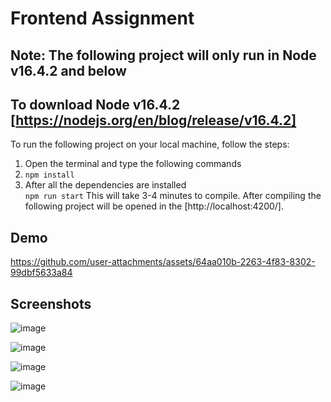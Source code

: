 # Frontend Assignment
## Note: The following project will only run in Node v16.4.2 and below
## To download Node v16.4.2 [https://nodejs.org/en/blog/release/v16.4.2]
To run the following project on your local machine, follow the steps:
1. Open the terminal and type the following commands
2. ```npm install```
3. After all the dependencies are installed<br />
```npm run start```
This will take 3-4 minutes to compile.
After compiling the following project will be opened in the [http://localhost:4200/].

## Demo


https://github.com/user-attachments/assets/64aa010b-2263-4f83-8302-99dbf5633a84



## Screenshots

![image](https://github.com/user-attachments/assets/8eb6661a-3afc-4410-b9b7-e0683a0509be)





![image](https://github.com/user-attachments/assets/01a4bbe3-c0d0-4c8f-b277-b265cc9481cb)






![image](https://github.com/user-attachments/assets/95344388-4faa-4912-929f-3adb9b2a9817)







![image](https://github.com/user-attachments/assets/1a9b3753-63e6-4590-83c9-977fc68ffffd)




